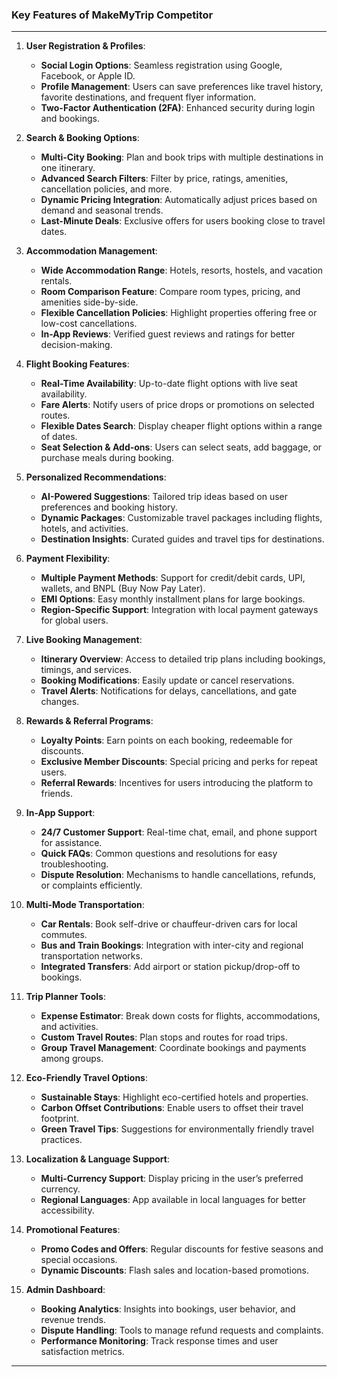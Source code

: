 ### **Key Features of MakeMyTrip Competitor**  
---  

1. **User Registration & Profiles**:  
   - **Social Login Options**: Seamless registration using Google, Facebook, or Apple ID.  
   - **Profile Management**: Users can save preferences like travel history, favorite destinations, and frequent flyer information.  
   - **Two-Factor Authentication (2FA)**: Enhanced security during login and bookings.  

2. **Search & Booking Options**:  
   - **Multi-City Booking**: Plan and book trips with multiple destinations in one itinerary.  
   - **Advanced Search Filters**: Filter by price, ratings, amenities, cancellation policies, and more.  
   - **Dynamic Pricing Integration**: Automatically adjust prices based on demand and seasonal trends.  
   - **Last-Minute Deals**: Exclusive offers for users booking close to travel dates.  

3. **Accommodation Management**:  
   - **Wide Accommodation Range**: Hotels, resorts, hostels, and vacation rentals.  
   - **Room Comparison Feature**: Compare room types, pricing, and amenities side-by-side.  
   - **Flexible Cancellation Policies**: Highlight properties offering free or low-cost cancellations.  
   - **In-App Reviews**: Verified guest reviews and ratings for better decision-making.  

4. **Flight Booking Features**:  
   - **Real-Time Availability**: Up-to-date flight options with live seat availability.  
   - **Fare Alerts**: Notify users of price drops or promotions on selected routes.  
   - **Flexible Dates Search**: Display cheaper flight options within a range of dates.  
   - **Seat Selection & Add-ons**: Users can select seats, add baggage, or purchase meals during booking.  

5. **Personalized Recommendations**:  
   - **AI-Powered Suggestions**: Tailored trip ideas based on user preferences and booking history.  
   - **Dynamic Packages**: Customizable travel packages including flights, hotels, and activities.  
   - **Destination Insights**: Curated guides and travel tips for destinations.  

6. **Payment Flexibility**:  
   - **Multiple Payment Methods**: Support for credit/debit cards, UPI, wallets, and BNPL (Buy Now Pay Later).  
   - **EMI Options**: Easy monthly installment plans for large bookings.  
   - **Region-Specific Support**: Integration with local payment gateways for global users.  

7. **Live Booking Management**:  
   - **Itinerary Overview**: Access to detailed trip plans including bookings, timings, and services.  
   - **Booking Modifications**: Easily update or cancel reservations.  
   - **Travel Alerts**: Notifications for delays, cancellations, and gate changes.  

8. **Rewards & Referral Programs**:  
   - **Loyalty Points**: Earn points on each booking, redeemable for discounts.  
   - **Exclusive Member Discounts**: Special pricing and perks for repeat users.  
   - **Referral Rewards**: Incentives for users introducing the platform to friends.  

9. **In-App Support**:  
   - **24/7 Customer Support**: Real-time chat, email, and phone support for assistance.  
   - **Quick FAQs**: Common questions and resolutions for easy troubleshooting.  
   - **Dispute Resolution**: Mechanisms to handle cancellations, refunds, or complaints efficiently.  

10. **Multi-Mode Transportation**:  
    - **Car Rentals**: Book self-drive or chauffeur-driven cars for local commutes.  
    - **Bus and Train Bookings**: Integration with inter-city and regional transportation networks.  
    - **Integrated Transfers**: Add airport or station pickup/drop-off to bookings.  

11. **Trip Planner Tools**:  
    - **Expense Estimator**: Break down costs for flights, accommodations, and activities.  
    - **Custom Travel Routes**: Plan stops and routes for road trips.  
    - **Group Travel Management**: Coordinate bookings and payments among groups.  

12. **Eco-Friendly Travel Options**:  
    - **Sustainable Stays**: Highlight eco-certified hotels and properties.  
    - **Carbon Offset Contributions**: Enable users to offset their travel footprint.  
    - **Green Travel Tips**: Suggestions for environmentally friendly travel practices.  

13. **Localization & Language Support**:  
    - **Multi-Currency Support**: Display pricing in the user’s preferred currency.  
    - **Regional Languages**: App available in local languages for better accessibility.  

14. **Promotional Features**:  
    - **Promo Codes and Offers**: Regular discounts for festive seasons and special occasions.  
    - **Dynamic Discounts**: Flash sales and location-based promotions.  

15. **Admin Dashboard**:  
    - **Booking Analytics**: Insights into bookings, user behavior, and revenue trends.  
    - **Dispute Handling**: Tools to manage refund requests and complaints.  
    - **Performance Monitoring**: Track response times and user satisfaction metrics.  

---  
